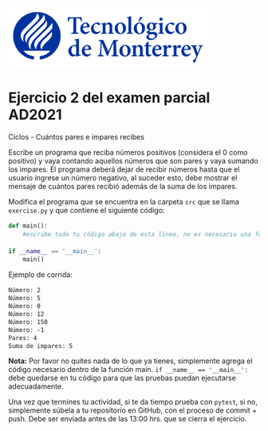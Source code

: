 ![Tec de Monterrey](../../images/logotecmty.png)
# Ejercicio 2 del examen parcial AD2021
Ciclos - Cuántos pares e impares recibes

Escribe un programa que reciba números positivos (considera el 0 como positivo) y vaya contando aquellos números que son pares y vaya sumando los impares. El programa deberá dejar de recibir números hasta que el usuario ingrese un número negativo, al suceder esto, debe mostrar el mensaje de cuántos pares recibió además de la suma de los impares.

Modifica el programa que se encuentra en la carpeta `src` que se llama
`exercise.py` y que contiene el siguiente código:

```python
def main():
    #escribe todo tu código abajo de esta línea, no es necesario una función

if __name__ == '__main__':
    main()
```

Ejemplo de corrida:

```
Número: 2
Número: 5
Número: 0
Número: 12
Número: 150
Número: -1
Pares: 4
Suma de impares: 5
```


**Nota:** Por favor no quites nada de lo que ya tienes, simplemente agrega el código 
necesario dentro de la función main. 
`if __name__ == '__main__':` debe quedarse en tu código para que las pruebas puedan 
ejecutarse adecuadamente.

Una vez que termines tu actividad, si te da tiempo prueba con
`pytest`, si no, simplemente súbela a tu repositorio en GitHub, con el proceso de commit + push.
Debe ser enviada antes de las 13:00 hrs. que se cierra el ejercicio.
